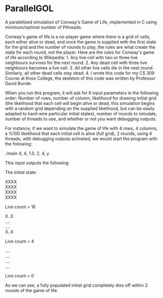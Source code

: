# ParallelGOL
A paralellized simulation of Conway's Game of Life, implemented in C using minimum/optimal number of Pthreads.

Conway's game of life is a no-player game where there is a grid of cells, each either alive or dead, and once the game is supplied with the first state for the grid and the number of rounds to play, the rules are what create the state for each round, not the player. Here are the rules for Conway's game of life according to Wikipedia:
    1. Any live cell with two or three live neighbours survives for the next round.
    2. Any dead cell with three live neighbours becomes a live cell.
    3. All other live cells die in the next round. Similarly, all other dead cells stay dead.
    4. 
I wrote this code for my CS 309 Course at Knox College, the skeleton of this code was written by Professor David Bunde.

When you run this program, it will ask for 6 input parameters in the following order:
Number of rows, number of column, likelihood for drawing initial grid (the likelihood that each cell will begin alive or dead, this simulation begins with a random grid depending on the supplied likelihood, but can be easily adapted to hard-wire particular initial states), number of rounds to simulate, number of threads to use, and whether or not you want debugging outputs.

For instance, if we want to simulate the game of life with 4 rows, 4 columns, a %100 likelihood that each initial cell is alive (full grid), 2 rounds, using 4 threads, with debugging outputs activated, we would start the program with the following:

./main 4, 4, 1.0, 2, 4, y

This input outputs the following:

The initial state:<br/>

XXXX<br/>
XXXX<br/>
XXXX<br/>
XXXX<br/>

Live count = 16<br/>

X..X<br/>
....<br/>
....<br/>
X..X<br/>

Live count = 4<br/>

....<br/>
....<br/>
....<br/>
....<br/>

Live count = 0<br/>

As we can see, a fully populated initial grid completely dies off within 2 rounds of the game of life.
